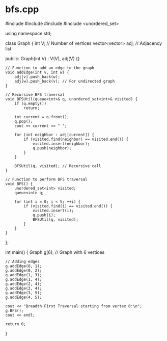 # bfs.cpp
#include <iostream>
#include <vector>
#include <queue>
#include <unordered_set>

using namespace std;


class Graph {
    int V; // Number of vertices
    vector<vector<int>> adj; // Adjacency list

public:
    Graph(int V) : V(V), adj(V) {}

    // Function to add an edge to the graph
    void addEdge(int v, int w) {
        adj[v].push_back(w);
        adj[w].push_back(v); // For undirected graph
    }

    // Recursive BFS traversal
    void BFSUtil(queue<int>& q, unordered_set<int>& visited) {
        if (q.empty())
            return;

        int current = q.front();
        q.pop();
        cout << current << " ";
        
        for (int neighbor : adj[current]) {
            if (visited.find(neighbor) == visited.end()) {
                visited.insert(neighbor);
                q.push(neighbor);
            }
        }

        BFSUtil(q, visited); // Recursive call
    }

    // Function to perform BFS traversal
    void BFS() {
        unordered_set<int> visited;
        queue<int> q;

        for (int i = 0; i < V; ++i) {
            if (visited.find(i) == visited.end()) {
                visited.insert(i);
                q.push(i);
                BFSUtil(q, visited);
            }
        }
    }
};

int main() {
    Graph g(6); // Graph with 6 vertices

    // Adding edges
    g.addEdge(0, 1);
    g.addEdge(0, 2);
    g.addEdge(1, 3);
    g.addEdge(1, 4);
    g.addEdge(2, 4);
    g.addEdge(3, 4);
    g.addEdge(3, 5);
    g.addEdge(4, 5);

    cout << "Breadth First Traversal starting from vertex 0:\n";
    g.BFS();
    cout << endl;

    return 0;
}

